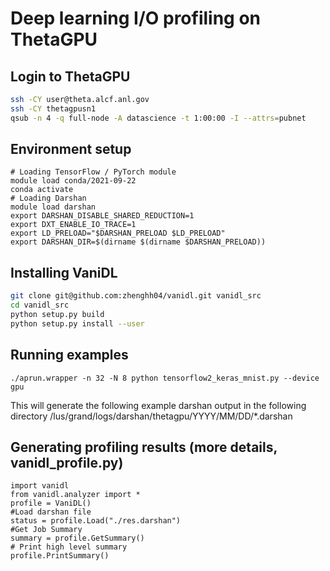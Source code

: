 # Deep learning I/O profiling on ThetaGPU

## Login to ThetaGPU
```bash
ssh -CY user@theta.alcf.anl.gov
ssh -CY thetagpusn1
qsub -n 4 -q full-node -A datascience -t 1:00:00 -I --attrs=pubnet
```
## Environment setup
```
# Loading TensorFlow / PyTorch module
module load conda/2021-09-22
conda activate
# Loading Darshan
module load darshan
export DARSHAN_DISABLE_SHARED_REDUCTION=1
export DXT_ENABLE_IO_TRACE=1
export LD_PRELOAD="$DARSHAN_PRELOAD $LD_PRELOAD"
export DARSHAN_DIR=$(dirname $(dirname $DARSHAN_PRELOAD))
```
## Installing VaniDL
```bash
git clone git@github.com:zhenghh04/vanidl.git vanidl_src
cd vanidl_src
python setup.py build
python setup.py install --user
```
## Running examples
```
./aprun.wrapper -n 32 -N 8 python tensorflow2_keras_mnist.py --device gpu
```
This will generate the following example darshan output in the following directory
/lus/grand/logs/darshan/thetagpu/YYYY/MM/DD/*.darshan

## Generating profiling results (more details, vanidl_profile.py)
```
import vanidl
from vanidl.analyzer import *
profile = VaniDL()
#Load darshan file
status = profile.Load("./res.darshan")
#Get Job Summary
summary = profile.GetSummary()
# Print high level summary
profile.PrintSummary()
```
